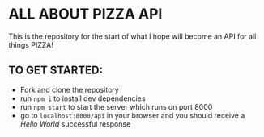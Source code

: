 # ALL ABOUT PIZZA API
This is the repository for the start of what I hope will become an API for all things PIZZA!

## TO GET STARTED:

- Fork and clone the repository
- run `npm i` to install dev dependencies
- run `npm start` to start the server which runs on port 8000
- go to `localhost:8000/api` in your browser and you should receive a *Hello World* successful response